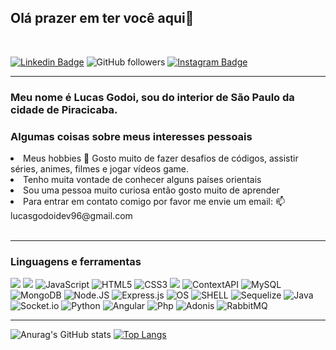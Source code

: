 <h2> Olá prazer em ter você aqui👋</h2>
</br>

[![Linkedin Badge](https://img.shields.io/badge/-Linkedin-blue?style=flat-square&logo=Linkedin&logoColor=white&link=https://www.linkedin.com/in/gabrielmirandab/)](https://www.linkedin.com/in/lucas-godoi96/) ![GitHub followers](https://img.shields.io/github/followers/lucasdev-96?style=social) [![Instagram Badge](https://img.shields.io/badge/-Instagram-FF3333?style=flat-square&logo=Instagram&logoColor=white&link=https://www.instagram.com/lucazgodoy/)](https://www.instagram.com/lucazgodoy/)

---

<h3>Meu nome é Lucas Godoi, sou do interior de São Paulo da cidade de Piracicaba.
  
</br>
<h3>Algumas coisas sobre meus interesses pessoais</h5>
<li> Meus hobbies 🤩 Gosto muito de fazer desafios de códigos, assistir séries, animes, filmes e jogar vídeos game.</li>
<li>Tenho muita vontade de conhecer alguns países orientais</li>
<li>Sou uma pessoa muito curiosa então gosto muito de aprender</li>
<li>Para entrar em contato comigo por favor me envie um email: 📫 lucasgodoidev96@gmail.com</li>
</br>

---

<h3>Linguagens e ferramentas</h3>

<img src="https://img.shields.io/badge/React-20232A?style=for-the-badge&logo=react&logoColor=61DAFB"> <img src="https://img.shields.io/badge/Redux-593D88?style=for-the-badge&logo=redux&logoColor=white" /> ![JavaScript](https://img.shields.io/badge/JavaScript-323330?style=for-the-badge&logo=javascript&logoColor=F7DF1E) ![HTML5](https://img.shields.io/badge/HTML-239120?style=for-the-badge&logo=html5&logoColor=white) ![CSS3](https://img.shields.io/badge/CSS3-1572B6?style=for-the-badge&logo=css3&logoColor=white) <img src="https://img.shields.io/badge/Jest-C21325?style=for-the-badge&logo=jest&logoColor=white"> ![ContextAPI](https://img.shields.io/badge/ContextAPI-0000FF?style=for-the-badge&logo=React&logoColor=white) ![MySQL](https://img.shields.io/badge/Mysql-1572B6?style=for-the-badge&logo=Mysql&logoColor=white) ![MongoDB](https://img.shields.io/badge/MongoDB-239120?style=for-the-badge&logo=MongoDB&logoColor=white) ![Node.JS](https://img.shields.io/badge/Node.JS-2E8B57?style=for-the-badge&logo=Node.JS&logoColor=white) ![Express.js](https://img.shields.io/badge/Express-323330?logo=javascript&style=for-the-badge&logoColor=F7DF1E) ![OS](https://img.shields.io/badge/Ubuntu-E95420?style=for-the-badge&logo=ubuntu&logoColor=white) ![SHELL](https://img.shields.io/badge/Shell_Script-121011?style=for-the-badge&logo=gnu-bash&logoColor=white) ![Sequelize](https://img.shields.io/badge/Sequelize-white?style=for-the-badge&logo=Sequelize&logoColor=blue) ![Java](https://img.shields.io/badge/Java-black?style=for-the-badge&logo=java&logoColor=white)![Socket.io](https://img.shields.io/badge/Socket.io-black?style=for-the-badge&logo=Socket.io&logoColor=white) ![Python](https://img.shields.io/badge/Python-white?style=for-the-badge&logo=Python&logoColor=blue) ![Angular](https://img.shields.io/badge/Angular-white?style=for-the-badge&logo=Angular&logoColor=red) ![Php](https://img.shields.io/badge/Php-white?style=for-the-badge&logo=Php&logoColor=black) ![Adonis](https://img.shields.io/badge/Adonis-white?style=for-the-badge&logo=Adonisjs&logoColor=black)  ![RabbitMQ](https://img.shields.io/badge/RabbitMQ-gray?style=for-the-badge&logo=RabbitMQ&logoColor=orange)

----

![Anurag's GitHub stats](https://github-readme-stats.vercel.app/api?username=lucasdev-96&show_icons=true&theme=dark)
[![Top Langs](https://github-readme-stats.vercel.app/api/top-langs/?username=lucasdev-96&hide=css)](https://github.com/lucasdev-96/github-readme-stats)

